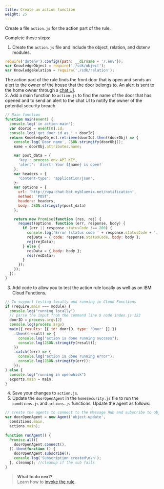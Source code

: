 ```yaml
---
title: Create an action function
weight: 25
---
```

Create a file `action.js` for the action part of the rule.

Complete these steps:

1. Create the `action.js` file and include the object, relation, and dotenv modules.
  ```Javascript
  require('dotenv').config({path: __dirname + '/.env'});
  var KnowledgeObject = require('./sdk/object');
  var KnowledgeRelation = require('./sdk/relation');

  ```
  The action part of the rule finds the front door that is open and sends an alert to the owner of the house that the door belongs to.  An alert is sent to the home owner through a [chat UI](http://wpa-chat-bot.mybluemix.net).  
2. Add a main function to `action.js` to find the name of the door that has opened and to send an alert to the chat UI to notify the owner of the potential security breach.
  ```Javascript
  // Main function
  function main(event) {
    console.log('in action main');
    var doorId = event[0].id;
    console.log('got door id as ' + doorId)
    return KnowledgeObject.retrieve(doorId).then((doorObj) => {
      console.log('Door name', JSON.stringify(doorObj));
      name = doorObj.attributes.name;

      var post_data = {
        'key': process.env.API_KEY,
        'alert': `Alert! Your ${name} is open!`
      };
      var headers = {
        'Content-type': 'application/json',
      };
      var options = {
        url: 'http://wpa-chat-bot.mybluemix.net/notification',
        method: 'POST',
        headers: headers,
        body: JSON.stringify(post_data)
      };

      return new Promise(function (res, rej) {
        request(options, function (err, response, body) {
          if (err || response.statusCode !== 200) {
            console.log('Error (status code ' + response.statusCode + ': ' + err + ' ' + body);
            rejData = { code: response.statusCode, body: body };
            rej(rejData);
          } else {
            resData = { body: body };
            res(resData);
          }
        });
      });
    });
  }

  ```
3. Add code to allow you to test the action rule locally as well as on IBM Cloud Functions.
  ``` Javascript
  // To support testing locally and running in Cloud Functions
  if (require.main === module) {
    console.log("running locally")
    // parse the input from the command line $ node index.js 123
    doorID = process.argv[2]
    console.log(process.argv)
    main({ results: [{ id: doorID, type: 'Door' }] })
      .then((result) => {
        console.log("action is done running success");
        console.log(JSON.stringify(result));
      })
      .catch((err) => {
        console.log("action is done running error");
        console.log(JSON.stringify(err));
      });
  } else {
    console.log("running in openwhisk")
    exports.main = main;
  }

```
4. Save your changes to `action.js`.
5. Update the `doorOpenAgent` in the `homeSecurity.js` file to run the `condtions.js` and `actions.js` functions.  Update the agent as follows:
  ```javascript
  // create the agents to connect to the Message Hub and subscribe to object update events.
  var doorOpenAgent = new Agent('object-update',
    conditions.main,
    actions.main);
    
  function runAgent() {
    Promise.all([
      doorOpenAgent.connect(),
    ]).then(function () {
      doorOpenAgent.subscribe();
      console.log('Subscription created\n\n');
    }, cleanup); //cleanup if the sub fails
  }

  ```

> **What to do next?**<br/>
Learn how to [invoke the rule]({{site.baseurl}}/knowledge/create-rule).

